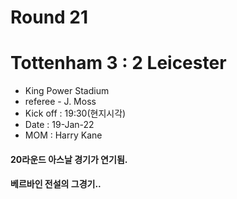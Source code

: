 # Round 21
# Tottenham 3 : 2 Leicester
- King Power Stadium
- referee - J. Moss
- Kick off : 19:30(현지시각)
- Date : 19-Jan-22
- MOM : Harry Kane

#### 20라운드 아스날 경기가 연기됨.
#### 베르바인 전설의 그경기..
